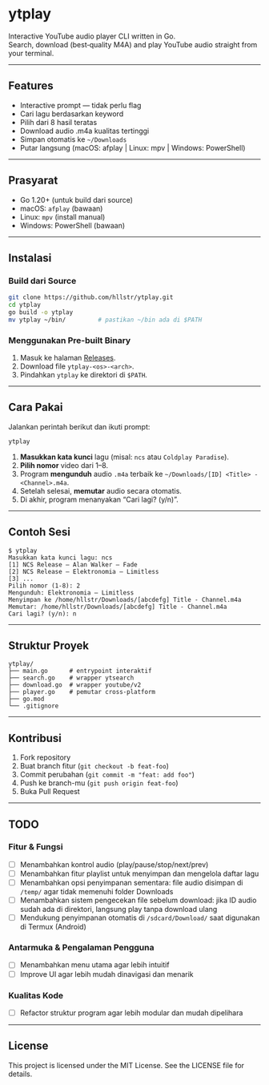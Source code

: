 # ytplay

Interactive YouTube audio player CLI written in Go.  
Search, download (best‐quality M4A) and play YouTube audio straight from your terminal.

---

## Features

- Interactive prompt — tidak perlu flag  
- Cari lagu berdasarkan keyword  
- Pilih dari 8 hasil teratas  
- Download audio .m4a kualitas tertinggi  
- Simpan otomatis ke `~/Downloads`  
- Putar langsung (macOS: afplay | Linux: mpv | Windows: PowerShell)  

---

## Prasyarat

- Go 1.20+ (untuk build dari source)  
- macOS: `afplay` (bawaan)  
- Linux: `mpv` (install manual)  
- Windows: PowerShell (bawaan)  

---

## Instalasi

### Build dari Source

```bash
git clone https://github.com/hllstr/ytplay.git
cd ytplay
go build -o ytplay
mv ytplay ~/bin/         # pastikan ~/bin ada di $PATH
```

### Menggunakan Pre-built Binary

1. Masuk ke halaman [Releases](https://github.com/hllstr/ytplay/releases).  
2. Download file `ytplay-<os>-<arch>`.  
3. Pindahkan `ytplay` ke direktori di `$PATH`.

---

## Cara Pakai

Jalankan perintah berikut dan ikuti prompt:

```bash
ytplay
```

1. **Masukkan kata kunci** lagu (misal: `ncs` atau `Coldplay Paradise`).  
2. **Pilih nomor** video dari 1–8.  
3. Program **mengunduh** audio `.m4a` terbaik ke `~/Downloads/[ID] <Title> - <Channel>.m4a`.  
4. Setelah selesai, **memutar** audio secara otomatis.  
5. Di akhir, program menanyakan “Cari lagi? (y/n)”.

---

## Contoh Sesi

```shell
$ ytplay
Masukkan kata kunci lagu: ncs
[1] NCS Release – Alan Walker – Fade
[2] NCS Release – Elektronomia – Limitless
[3] ...
Pilih nomor (1-8): 2
Mengunduh: Elektronomia – Limitless
Menyimpan ke /home/hllstr/Downloads/[abcdefg] Title - Channel.m4a
Memutar: /home/hllstr/Downloads/[abcdefg] Title - Channel.m4a
Cari lagi? (y/n): n
```

---

## Struktur Proyek

```
ytplay/
├── main.go      # entrypoint interaktif
├── search.go    # wrapper ytsearch
├── download.go  # wrapper youtube/v2
├── player.go    # pemutar cross-platform
├── go.mod
└── .gitignore
```

---

## Kontribusi

1. Fork repository  
2. Buat branch fitur (`git checkout -b feat-foo`)  
3. Commit perubahan (`git commit -m "feat: add foo"`)  
4. Push ke branch-mu (`git push origin feat-foo`)  
5. Buka Pull Request  

---

## TODO

### Fitur & Fungsi
- [ ] Menambahkan kontrol audio (play/pause/stop/next/prev)
- [ ] Menambahkan fitur playlist untuk menyimpan dan mengelola daftar lagu  
- [ ] Menambahkan opsi penyimpanan sementara: file audio disimpan di `/temp/` agar tidak memenuhi folder Downloads  
- [ ] Menambahkan sistem pengecekan file sebelum download: jika ID audio sudah ada di direktori, langsung play tanpa download ulang  
- [ ] Mendukung penyimpanan otomatis di `/sdcard/Download/` saat digunakan di Termux (Android)  

### Antarmuka & Pengalaman Pengguna
- [ ] Menambahkan menu utama agar lebih intuitif  
- [ ] Improve UI agar lebih mudah dinavigasi dan menarik  

### Kualitas Kode
- [ ] Refactor struktur program agar lebih modular dan mudah dipelihara

---

## License

This project is licensed under the MIT License. See the LICENSE file for details.
```
